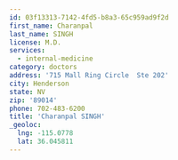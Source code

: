 ```yaml
---
id: 03f13313-7142-4fd5-b8a3-65c959ad9f2d
first_name: Charanpal
last_name: SINGH
license: M.D.
services:
  - internal-medicine
category: doctors
address: '715 Mall Ring Circle  Ste 202'
city: Henderson
state: NV
zip: '89014'
phone: 702-483-6200
title: 'Charanpal SINGH'
_geoloc:
  lng: -115.0778
  lat: 36.045811
---
```


